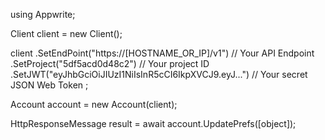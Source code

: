 using Appwrite;

Client client = new Client();

client
  .SetEndPoint("https://[HOSTNAME_OR_IP]/v1") // Your API Endpoint
  .SetProject("5df5acd0d48c2") // Your project ID
  .SetJWT("eyJhbGciOiJIUzI1NiIsInR5cCI6IkpXVCJ9.eyJ...") // Your secret JSON Web Token
;

Account account = new Account(client);

HttpResponseMessage result = await account.UpdatePrefs([object]);
